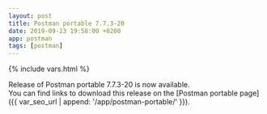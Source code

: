 ```yaml
---
layout: post
title: Postman portable 7.7.3-20
date: 2019-09-23 19:58:00 +0200
app: postman
tags: [postman]
---
```

{% include vars.html %}

Release of Postman portable 7.7.3-20 is now available.<br />
You can find links to download this release on the [Postman portable page]({{ var_seo_url | append: '/app/postman-portable/' }}).